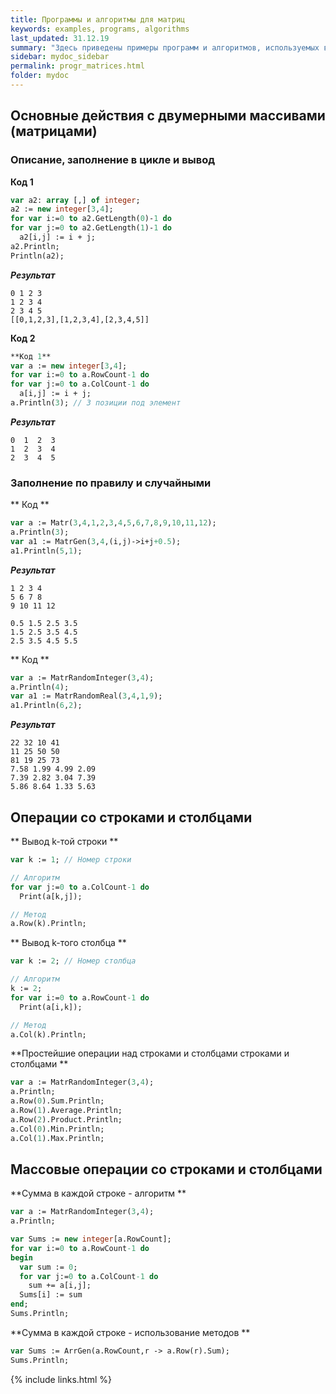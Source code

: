 ```yaml
---
title: Программы и алгоритмы для матриц
keywords: examples, programs, algorithms
last_updated: 31.12.19
summary: "Здесь приведены примеры программ и алгоритмов, используемых в курсе Основы программирования для студентов 1 курса ФИИТ мехмата ЮФУ"
sidebar: mydoc_sidebar
permalink: progr_matrices.html
folder: mydoc
---
```


<script src="//i.upmath.me/latex.js"></script>


##  Основные действия с двумерными массивами (матрицами)


### Описание, заполнение в цикле и вывод 

**Код 1** 
```pascal
var a2: array [,] of integer;
a2 := new integer[3,4];
for var i:=0 to a2.GetLength(0)-1 do
for var j:=0 to a2.GetLength(1)-1 do
  a2[i,j] := i + j;
a2.Println;
Println(a2); 
```

***Результат***
```
0 1 2 3
1 2 3 4
2 3 4 5
[[0,1,2,3],[1,2,3,4],[2,3,4,5]]
```

**Код 2** 

```pascal
**Код 1** 
var a := new integer[3,4];
for var i:=0 to a.RowCount-1 do
for var j:=0 to a.ColCount-1 do
  a[i,j] := i + j;
a.Println(3); // 3 позиции под элемент
```

***Результат*** 
```
0  1  2  3
1  2  3  4
2  3  4  5
```

### Заполнение по правилу и случайными

** Код ** 

```pascal
var a := Matr(3,4,1,2,3,4,5,6,7,8,9,10,11,12);
a.Println(3);
var a1 := MatrGen(3,4,(i,j)->i+j+0.5);
a1.Println(5,1);
```

***Результат*** 
```
1 2 3 4
5 6 7 8
9 10 11 12

0.5 1.5 2.5 3.5
1.5 2.5 3.5 4.5
2.5 3.5 4.5 5.5
```

** Код ** 

```pascal
var a := MatrRandomInteger(3,4);
a.Println(4);
var a1 := MatrRandomReal(3,4,1,9);
a1.Println(6,2);
```

***Результат*** 
```
22 32 10 41
11 25 50 50
81 19 25 73
7.58 1.99 4.99 2.09
7.39 2.82 3.04 7.39
5.86 8.64 1.33 5.63
```

## Операции со строками и столбцами

** Вывод k-той строки **

```pascal
var k := 1; // Номер строки

// Алгоритм
for var j:=0 to a.ColCount-1 do
  Print(a[k,j]);

// Метод
a.Row(k).Println;
```

** Вывод k-того столбца ** 

```pascal
var k := 2; // Номер столбца

// Алгоритм
k := 2;
for var i:=0 to a.RowCount-1 do
  Print(a[i,k]);

// Метод
a.Col(k).Println;
```

**Простейшие операции над строками и столбцами строками и столбцами ** 

```pascal
var a := MatrRandomInteger(3,4);
a.Println;
a.Row(0).Sum.Println;
a.Row(1).Average.Println;
a.Row(2).Product.Println;
a.Col(0).Min.Println;
a.Col(1).Max.Println;
```

## Массовые операции со строками и столбцами

**Сумма в каждой строке - алгоритм ** 

```pascal
var a := MatrRandomInteger(3,4);
a.Println;

var Sums := new integer[a.RowCount];
for var i:=0 to a.RowCount-1 do
begin
  var sum := 0;
  for var j:=0 to a.ColCount-1 do
    sum += a[i,j];
  Sums[i] := sum
end;
Sums.Println;
```

**Сумма в каждой строке - использование методов ** 

```pascal
var Sums := ArrGen(a.RowCount,r -> a.Row(r).Sum);
Sums.Println;
```

{% include links.html %}
